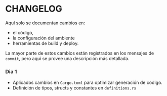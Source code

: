# CHANGELOG

Aquí solo se documentan cambios en:

- el código, 
- la configuración del ambiente 
- herramientas de build y deploy.

La mayor parte de estos cambios están registrados en los mensajes de `commit`,  pero aquí se provee una descripción más detallada.

### Dia 1

- Aplicados cambios en `Cargo.toml` para optimizar generación de codigo.
- Definición de tipos, structs y constantes en `definitions.rs`
